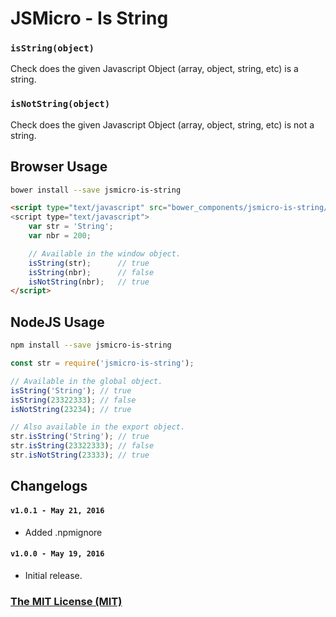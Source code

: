 # JSMicro - Is String

### **`isString(object)`**

Check does the given Javascript Object (array, object, string, etc) is a string.

### **`isNotString(object)`**

Check does the given Javascript Object (array, object, string, etc) is not a string.

## Browser Usage

```bash
bower install --save jsmicro-is-string
```

```html
<script type="text/javascript" src="bower_components/jsmicro-is-string/index.js">
<script type="text/javascript">
    var str = 'String';
    var nbr = 200;

    // Available in the window object.
    isString(str);      // true
    isString(nbr);      // false
    isNotString(nbr);   // true
</script>
```

## NodeJS Usage

```bash
npm install --save jsmicro-is-string
```

```js
const str = require('jsmicro-is-string');

// Available in the global object.
isString('String'); // true
isString(23322333); // false
isNotString(23234); // true

// Also available in the export object.
str.isString('String'); // true
str.isString(23322333); // false
str.isNotString(23333); // true
```

## Changelogs

#### **`v1.0.1 - May 21, 2016`**

* Added .npmignore

#### **`v1.0.0 - May 19, 2016`**

* Initial release.

### [The MIT License (MIT)](https://mahdaen.mit-license.org/)
